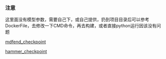 ### 注意
这里面没有模型参数，需要自己下，或自己提供，扔到项目目录后可以参考DockerFile，去修改一下CMD命令，再去构建，或者直接python运行因该没有问题

[mdfend_checkpoint](https://1drv.ms/u/c/fa8cabf58f35e0e0/EXwiZiiK6Z9PiPjeqBk7mBIBD4W3W6tcohgE5bTwutJ2OA?e=QzumQJ)

[hammer_checkpoint](https://1drv.ms/u/c/fa8cabf58f35e0e0/EalCEnbwp9RNrVr3o9lCTaYBOozE8Sdr2UmqBdPdZ7lgiw?e=SLE4BV)